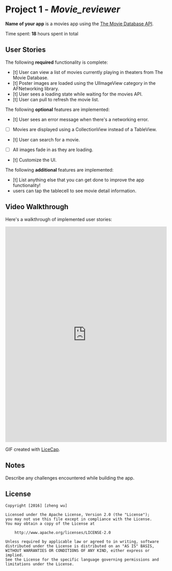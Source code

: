 # Project 1 - *Movie_reviewer*

**Name of your app** is a movies app using the [The Movie Database API](http://docs.themoviedb.apiary.io/#).

Time spent: **18** hours spent in total

## User Stories

The following **required** functionality is complete:

- [t] User can view a list of movies currently playing in theaters from The Movie Database.
- [t] Poster images are loaded using the UIImageView category in the AFNetworking library.
- [t] User sees a loading state while waiting for the movies API.
- [t] User can pull to refresh the movie list.

The following **optional** features are implemented:

- [t] User sees an error message when there's a networking error.
- [ ] Movies are displayed using a CollectionView instead of a TableView.
- [t] User can search for a movie.
- [ ] All images fade in as they are loading.
- [t] Customize the UI.

The following **additional** features are implemented:

- [t] List anything else that you can get done to improve the app functionality!
- users can tap the tablecell to see movie detail information.

## Video Walkthrough 

Here's a walkthrough of implemented user stories:

<iframe class="imgur-embed" width="100%" height="671" frameborder="0" src="http://i.imgur.com/457qIJ5.gifv#embed"></iframe>

GIF created with [LiceCap](http://www.cockos.com/licecap/).

## Notes

Describe any challenges encountered while building the app.

## License

    Copyright [2016] [zheng wu]

    Licensed under the Apache License, Version 2.0 (the "License");
    you may not use this file except in compliance with the License.
    You may obtain a copy of the License at

        http://www.apache.org/licenses/LICENSE-2.0

    Unless required by applicable law or agreed to in writing, software
    distributed under the License is distributed on an "AS IS" BASIS,
    WITHOUT WARRANTIES OR CONDITIONS OF ANY KIND, either express or implied.
    See the License for the specific language governing permissions and
    limitations under the License.
